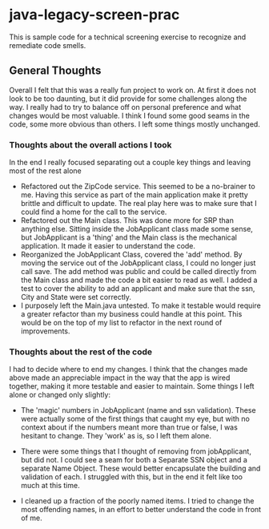 

# java-legacy-screen-prac

This is sample code for a technical screening exercise to recognize and remediate code smells.

## General Thoughts

Overall I felt that this was a really fun project to work on.  At first it does not look to be too daunting, but it did provide for some challenges along the way.  I really had to try to balance off on personal preference and what changes would be most valuable.  I think I found some good seams in the code, some more obvious than others.  I left some things mostly unchanged.

### Thoughts about the overall actions I took

In the end I really focused separating out a couple key things and leaving most of the rest alone

 - Refactored out the ZipCode service.  This seemed to be a no-brainer to me.  Having this service as part of the main application make it pretty brittle and difficult to update.  The real play here was to make sure that I could find a home for the call to the service.
 - Refactored out the Main class.  This was done more for SRP than anything else.  Sitting inside the JobApplicant class made some sense, but JobApplicant is a 'thing' and the Main class is the mechanical application.  It made it easier to understand the code.
 - Reorganized the JobApplicant Class, covered the 'add' method.  By moving the service out of the JobApplicant class, I could no longer just call save.  The add method was public and could be called directly from the Main class and made the code a bit easier to read as well.  I added a test to cover the ability to add an applicant and make sure that the ssn, City and State were set correctly.
 - I purposely left the Main.java untested.  To make it testable would require a greater refactor than my business could handle at this point.  This would be on the top of my list to refactor in the next round of improvements.
 
### Thoughts about the rest of the code
I had to decide where to end my changes.  I think that the changes made above made an appreciable impact in the way that the app is wired together, making it more testable and easier to maintain.  Some things I left alone or changed only slightly:
 
  - The 'magic' numbers in JobApplicant (name and ssn validation).  These were actually some of the first things that caught my eye, but with no context about if the numbers meant more than true or false, I was hesitant to change.  They 'work' as is, so I left them alone.
  - There were some things that I thought of removing from jobApplicant, but did not.  I could see a seam for both a Separate SSN object and a separate Name Object.  These would better encapsulate the building and validation of each.  I struggled with this, but in the end it felt like too much at this time.  
  
  - I cleaned up a fraction of the poorly named items.  I tried to change the most offending names, in an effort to better understand the code in front of me.